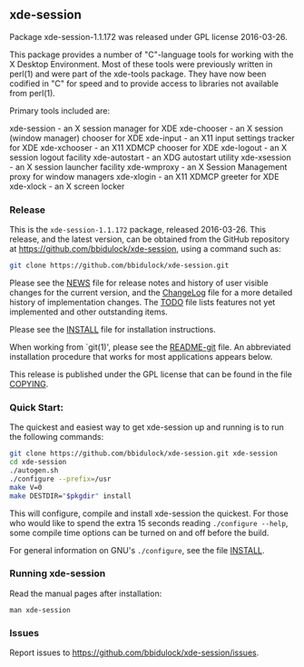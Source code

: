 
## xde-session

Package xde-session-1.1.172 was released under GPL license 2016-03-26.

This package provides a number of "C"-language tools for working with
the X Desktop Environment.  Most of these tools were previously written
in perl(1) and were part of the xde-tools package.  They have now been
codified in "C" for speed and to provide access to libraries not
available from perl(1).

Primary tools included are:

 xde-session   - an X session manager for XDE
 xde-chooser   - an X session (window manager) chooser for XDE
 xde-input     - an X11 input settings tracker for XDE
 xde-xchooser  - an X11 XDMCP chooser for XDE
 xde-logout    - an X session logout facility
 xde-autostart - an XDG autostart utility
 xde-xsession  - an X session launcher facility
 xde-wmproxy   - an X Session Management proxy for window managers
 xde-xlogin    - an X11 XDMCP greeter for XDE
 xde-xlock     - an X screen locker


### Release

This is the `xde-session-1.1.172` package, released 2016-03-26.  This release,
and the latest version, can be obtained from the GitHub repository at
https://github.com/bbidulock/xde-session, using a command such as:

```bash
git clone https://github.com/bbidulock/xde-session.git
```

Please see the [NEWS](NEWS) file for release notes and history of user visible
changes for the current version, and the [ChangeLog](ChangeLog) file for a more
detailed history of implementation changes.  The [TODO](TODO) file lists
features not yet implemented and other outstanding items.

Please see the [INSTALL](INSTALL) file for installation instructions.

When working from `git(1)', please see the [README-git](README-git) file.  An
abbreviated installation procedure that works for most applications
appears below.

This release is published under the GPL license that can be found in
the file [COPYING](COPYING).

### Quick Start:

The quickest and easiest way to get xde-session up and running is to run
the following commands:

```bash
git clone https://github.com/bbidulock/xde-session.git xde-session
cd xde-session
./autogen.sh
./configure --prefix=/usr
make V=0
make DESTDIR="$pkgdir" install
```

This will configure, compile and install xde-session the quickest.  For
those who would like to spend the extra 15 seconds reading `./configure
--help`, some compile time options can be turned on and off before the
build.

For general information on GNU's `./configure`, see the file [INSTALL](INSTALL).

### Running xde-session

Read the manual pages after installation:

    man xde-session

### Issues

Report issues to https://github.com/bbidulock/xde-session/issues.

